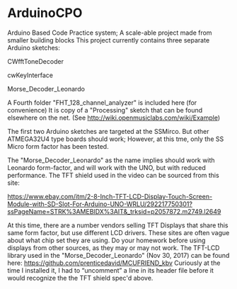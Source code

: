 # ArduinoCPO
Arduino Based Code Practice system; A scale-able project made from smaller building blocks
This project currently contains three separate Arduino sketches:

CWfftToneDecoder

cwKeyInterface

Morse_Decoder_Leonardo

A Fourth folder "FHT_128_channel_analyzer" is included here (for convenience)
It is copy of a "Processing" sketch that can be found elsewhere on the net.
(See http://wiki.openmusiclabs.com/wiki/Example)

The first two Arduino sketches are targeted at the SSMirco. 
But other ATMEGA32U4 type boards should work; However, at this tme, only the SS Micro form factor
has been tested. 

The "Morse_Decoder_Leonardo" as the name implies should work with Leonardo form-factor,
and will work with the UNO, but with reduced performance.
The TFT shield used in the video can be sourced from this site:

https://www.ebay.com/itm/2-8-Inch-TFT-LCD-Display-Touch-Screen-Module-with-SD-Slot-For-Arduino-UNO-WRLU/292217750301?ssPageName=STRK%3AMEBIDX%3AIT&_trksid=p2057872.m2749.l2649

At this time, there are a number vendors selling TFT Displays that share this same form factor, but use different
LCD drivers. These sites are often vague about what chip set they are using. Do your homework before using displays from other sources, as they may or may not work.
The TFT-LCD library used in the "Morse_Decoder_Leonardo" (Nov 30, 2017) can be found here:
https://github.com/prenticedavid/MCUFRIEND_kbv
Curiously at the time I installed it, I had to “uncomment” a line in its header file before it would recognize the the TFT shield spec'd above.

 

 
